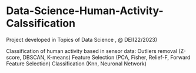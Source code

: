 # Data-Science-Human-Activity-Calssification
Project developed in Topics of Data Science , @ DEI(22/2023)


Classification of human activity based in sensor data:
Outliers removal (Z-score, DBSCAN, K-means)
Feature Selection (PCA, Fisher, Relief-F, Forward Feature Selection)
Classification (Knn, Neuronal Network)
